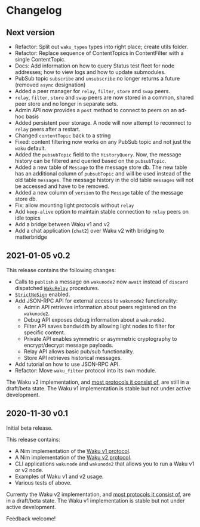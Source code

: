 # Changelog

## Next version

- Refactor: Split out `waku_types` types into right place; create utils folder.
- Refactor: Replace sequence of ContentTopics in ContentFilter with a single ContentTopic.
- Docs: Add information on how to query Status test fleet for node addresses; how to view logs and how to update submodules.
- PubSub topic `subscribe` and `unsubscribe` no longer returns a future (removed `async` designation)
- Added a peer manager for `relay`, `filter`, `store` and `swap` peers.
- `relay`, `filter`, `store` and `swap` peers are now stored in a common, shared peer store and no longer in separate sets.
- Admin API now provides a `post` method to connect to peers on an ad-hoc basis
- Added persistent peer storage. A node will now attempt to reconnect to `relay` peers after a restart.
- Changed `contentTopic` back to a string
- Fixed: content filtering now works on any PubSub topic and not just the `waku` default.
- Added the `pubsubTopic` field to the `HistoryQuery`. Now, the message history can be filtered and queried based on the `pubsubTopic`.
- Added a new table of `Message` to the message store db. The new table has an additional column of `pubsubTopic` and will be used instead of the old table `messages`.  The message history in the old table `messages` will not be accessed and have to be removed.
- Added a new column of `version` to the `Message` table of the message store db.
- Fix: allow mounting light protocols without `relay`
- Add `keep-alive` option to maintain stable connection to `relay` peers on idle topics
- Add a bridge between Waku v1 and v2
- Add a chat application (`chat2`) over Waku v2 with bridging to matterbridge

## 2021-01-05 v0.2

This release contains the following changes:

- Calls to `publish` a message on `wakunode2` now `await` instead of `discard` dispatched [`WakuRelay`](https://github.com/vacp2p/specs/blob/master/specs/waku/v2/waku-relay.md) procedures.
- [`StrictNoSign`](https://github.com/libp2p/specs/tree/master/pubsub#message-signing) enabled.
- Add JSON-RPC API for external access to `wakunode2` functionality:
  - Admin API retrieves information about peers registered on the `wakunode2`.
  - Debug API exposes debug information about a `wakunode2`.
  - Filter API saves bandwidth by allowing light nodes to filter for specific content.
  - Private API enables symmetric or asymmetric cryptography to encrypt/decrypt message payloads.
  - Relay API allows basic pub/sub functionality.
  - Store API retrieves historical messages.
- Add tutorial on how to use JSON-RPC API.
- Refactor: Move `waku_filter` protocol into its own module.

The Waku v2 implementation, and [most protocols it consist of](https://specs.vac.dev/specs/waku/),
are still in a draft/beta state. The Waku v1 implementation is stable but not under active development.

## 2020-11-30 v0.1

Initial beta release.

This release contains:

- A Nim implementation of the [Waku v1 protocol](https://specs.vac.dev/waku/waku.html).
- A Nim implementation of the [Waku v2 protocol](https://specs.vac.dev/specs/waku/v2/waku-v2.html).
- CLI applications `wakunode` and `wakunode2` that allows you to run a Waku v1 or v2 node.
- Examples of Waku v1 and v2 usage.
- Various tests of above.

Currenty the Waku v2 implementation, and [most protocols it consist of](https://specs.vac.dev/specs/waku/),
are in a draft/beta state. The Waku v1 implementation is stable but not under active development.

Feedback welcome!
